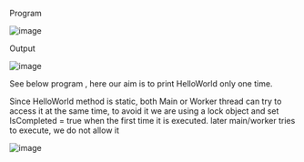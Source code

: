 Program

![image](https://user-images.githubusercontent.com/32676744/224982341-52466cd1-f22c-4d55-8f6e-9d9006a89d24.png)

Output

![image](https://user-images.githubusercontent.com/32676744/224982401-76c60b9a-43d7-4db7-abad-e6fc6ada4632.png)

See below program , here our aim is to print HelloWorld only one time.

Since HelloWorld method is static, both Main or Worker thread can try to access it at the same time, to avoid it we are using a lock object and set IsCompleted = true 
when the first time it is executed. later main/worker tries to execute, we do not allow it

![image](https://user-images.githubusercontent.com/32676744/224988571-874be086-46bb-4fec-a15d-a2ff594ccab7.png)


